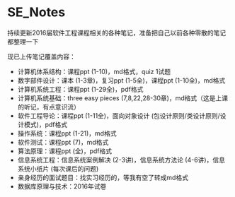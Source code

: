 # SE_Notes

持续更新2016届软件工程课程相关的各种笔记，准备把自己以前各种零散的笔记都整理一下

现已上传笔记覆盖内容：
* 计算机体系结构：课程ppt (1-10)，md格式，quiz 1试题
* 数字部件设计：课本 (1-3章)，复习ppt (1-5全)，课程ppt (1-10全)，md格式
* 计算机系统工程：课程ppt (1-29全)，pdf格式
* 计算机系统基础：three easy pieces (7,8,22,28-30章)，md格式（这是上课的听记，有点意识流）
* 软件工程导论：课程ppt (1-11全)，面向对象设计 (包设计原则/类设计原则/设计模式)，pdf格式
* 操作系统：课程ppt (1-21)，md格式
* 软件测试：课程ppt (7)，md格式
* 算法原理：课程ppt (全)，pdf格式
* 信息系统工程：信息系统案例解决 (2-3讲)，信息系统方法论 (4-6讲)，信息系统小纸片 (每次课后的问题)
* 亲身经历的面试题目：找实习经历的，等我有空了转成md格式
* 数据库原理与技术：2016年试卷